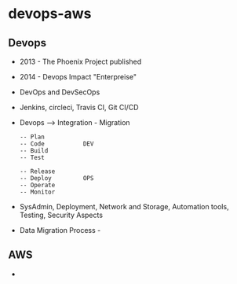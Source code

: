 # devops-aws

## Devops

- 2013 - The Phoenix Project published

- 2014 - Devops Impact "Enterpreise"

- DevOps and DevSecOps

- Jenkins, circleci, Travis CI, Git CI/CD

- Devops --> Integration - Migration

      -- Plan 
      -- Code           DEV
      -- Build 
      -- Test 

      -- Release 
      -- Deploy         OPS
      -- Operate 
      -- Monitor

- SysAdmin, Deployment, Network and Storage, Automation tools, Testing, Security Aspects

- Data Migration Process - 

## AWS

- 


